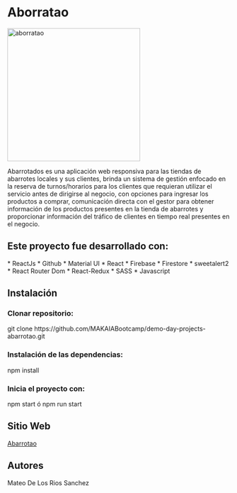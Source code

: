 <h1>Aborratao</h1>
<p aling="right">
<img width="300px" src="https://res.cloudinary.com/dtnozeruo/image/upload/v1671458032/deliveyfood/abarrotao/abarrotados-logo2_jq6dzp.jpg" alt="aborratao">
</p>
Abarrotados es una aplicación web responsiva  para las tiendas de abarrotes locales y sus clientes, brinda un sistema de gestión enfocado en la reserva de turnos/horarios para los clientes que requieran utilizar el servicio antes de dirigirse al negocio, con opciones para  ingresar los productos a comprar, comunicación directa con el gestor para obtener información de los productos presentes en la tienda de abarrotes y proporcionar información del tráfico de clientes en tiempo real presentes en el negocio.

<h2>Este proyecto fue desarrollado con:</h2>
* ReactJs
* Github
* Material UI
* React 
* Firebase
* Firestore
* sweetalert2
* React Router Dom
* React-Redux
* SASS
* Javascript

<h2>Instalación</h2>

<h3>Clonar repositorio:</h3>
git clone https://github.com/MAKAIABootcamp/demo-day-projects-abarrotao.git

<h3>Instalación de las dependencias:</h3>
npm install

<h3>Inicia el proyecto con:</h3>
npm start ó npm run start

<h2>Sitio Web</h2>

[Abarrotao](https://aborratao-app.netlify.app/)

<h2>Autores</h2>

Mateo De Los Rios Sanchez
